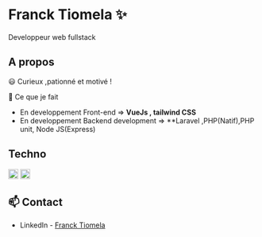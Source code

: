 # Franck Tiomela  ✨

Developpeur web fullstack


## A propos

😃 Curieux ,pationné et motivé !

💬 Ce que je fait

- En developpement Front-end  => **VueJs , tailwind CSS**
- En developpement Backend development =>  **Laravel ,PHP(Natif),PHP unit, Node JS(Express)



## Techno

<code><img height="20" src="https://laravel.com/img/logomark.min.svg"></code>
<code><img height="20" src="https://vuejs.org/images/logo.png"></code>



## 📫 Contact

- LinkedIn - [Franck Tiomela](https://www.linkedin.com/in/franck-tiomela-687693204/)
